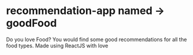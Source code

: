 # recommendation-app named -> goodFood

Do you love Food? You would find some good recommendations for all the food types. Made using ReactJS with love
